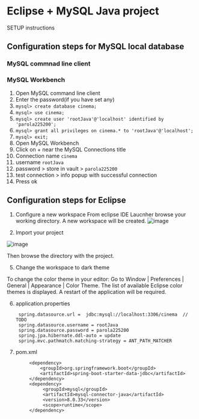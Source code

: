 # Eclipse + MySQL Java project
SETUP instructions

## Configuration steps for MySQL local database
### MySQL commnad line client
### MySQL Workbench

1. Open MySQL command line client
2. Enter the password(if you have set any)
3. ```mysql> create database cinema;```
4. ```mysql> use cinema;```
5. ```mysql> create user 'rootJava'@'localhost' identified by 'parola225200';```
6. ```mysql> grant all privileges on cinema.* to 'rootJava'@'localhost';```
7. ```mysql> exit;```
8. Open MySQL Workbench
9. Click on + near the MySQL Connections title
10. Connection name ```cinema```
11. username ```rootJava```
12. password > store in vault > ```parola225200```
13. test connection > info popup with successful connection
14. Press ok 

## Configuration steps for Eclipse 
1. Configure a new workspace
From eclipse IDE Laucnher browse your working directory. A new workspace will be created.
![image](https://user-images.githubusercontent.com/61749814/206441203-4188b06f-67bc-4cd2-8209-acfe832af924.png)

3. Import your project

![image](https://user-images.githubusercontent.com/61749814/206441518-0b3eadf5-b5fa-49f9-ab0c-97d7dd1b0ff3.png)

Then browse the directory with the project.

5. Change the workspace to dark theme

To change the color theme in your editor: Go to Window | Preferences | General | Appearance | Color Theme. The list of available Eclipse color themes is displayed. A restart of the application will be required.

6. application.properties
   ```
    spring.datasource.url =  jdbc:mysql://localhost:3306/cinema  // TODO
    spring.datasource.username = rootJava
    spring.datasource.password = parola225200
    spring.jpa.hibernate.ddl-auto = update
    spring.mvc.pathmatch.matching-strategy = ANT_PATH_MATCHER
   ```
7. pom.xml
   ```
        <dependency>
	        <groupId>org.springframework.boot</groupId>
	        <artifactId>spring-boot-starter-data-jdbc</artifactId>
	    </dependency>
		<dependency>
		     <groupId>mysql</groupId>
		     <artifactId>mysql-connector-java</artifactId>
		     <version>8.0.33</version>
    		 <scope>runtime</scope>
		</dependency>
   ```